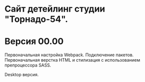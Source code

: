 # Сайт детейлинг студии "Торнадо-54".

# Версия 00.00
Первоначальная настройка Webpack. Подключение пакетов.  
Первоначальная верстка HTML и стилизация с использованием препроцессора SASS.  

Desktop версия.



